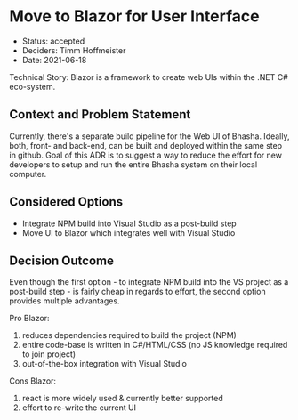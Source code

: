 # Move to Blazor for User Interface

* Status: accepted
* Deciders: Timm Hoffmeister
* Date: 2021-06-18

Technical Story: Blazor is a framework to create web UIs within the .NET C# eco-system. 

## Context and Problem Statement

Currently, there's a separate build pipeline for the Web UI of Bhasha. Ideally, both, front- and back-end, can be built and deployed within the same step in github. Goal of this ADR is to suggest a way to reduce the effort for new developers to setup and run the entire Bhasha system on their local computer.

## Considered Options

* Integrate NPM build into Visual Studio as a post-build step
* Move UI to Blazor which integrates well with Visual Studio

## Decision Outcome

Even though the first option - to integrate NPM build into the VS project as a post-build step - is fairly cheap in regards to effort, the second option provides multiple advantages.

Pro Blazor:
1. reduces dependencies required to build the project (NPM)
2. entire code-base is written in C#/HTML/CSS (no JS knowledge required to join project)
3. out-of-the-box integration with Visual Studio

Cons Blazor:
1. react is more widely used & currently better supported
2. effort to re-write the current UI
